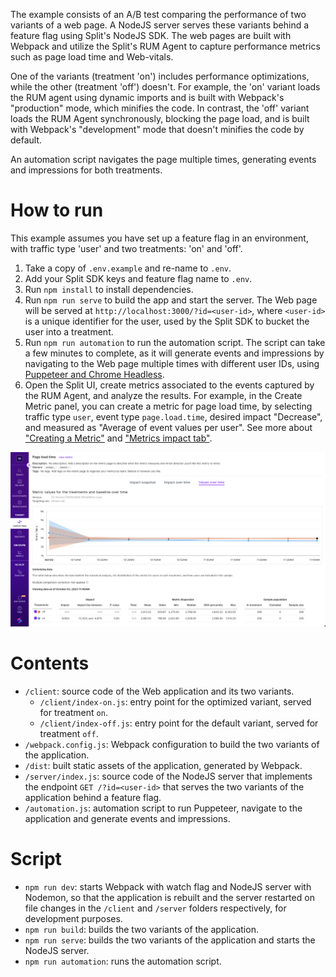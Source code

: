 The example consists of an A/B test comparing the performance of two variants of a web page. A NodeJS server serves these variants behind a feature flag using Split's NodeJS SDK. The web pages are built with Webpack and utilize the Split's RUM Agent to capture performance metrics such as page load time and Web-vitals.

One of the variants (treatment 'on') includes performance optimizations, while the other (treatment 'off') doesn't. For example, the 'on' variant loads the RUM agent using dynamic imports and is built with Webpack's "production" mode, which minifies the code. In contrast, the 'off' variant loads the RUM Agent synchronously, blocking the page load, and is built with Webpack's "development" mode that doesn't minifies the code by default.

An automation script navigates the page multiple times, generating events and impressions for both treatments.

# How to run

This example assumes you have set up a feature flag in an environment, with traffic type 'user' and two treatments: 'on' and 'off'.

1. Take a copy of `.env.example` and re-name to `.env`.
2. Add your Split SDK keys and feature flag name to `.env`.
3. Run `npm install` to install dependencies.
4. Run `npm run serve` to build the app and start the server. The Web page will be served at `http://localhost:3000/?id=<user-id>`, where `<user-id>` is a unique identifier for the user, used by the Split SDK to bucket the user into a treatment.
5. Run `npm run automation` to run the automation script. The script can take a few minutes to complete, as it will generate events and impressions by navigating to the Web page multiple times with different user IDs, using [Puppeteer and Chrome Headless](https://www.npmjs.com/package/puppeteer).
6. Open the Split UI, create metrics associated to the events captured by the RUM Agent, and analyze the results. For example, in the Create Metric panel, you can create a metric for page load time, by selecting traffic type `user`, event type `page.load.time`, desired impact "Decrease", and measured as "Average of event values per user". See more about ["Creating a Metric"](https://help.split.io/hc/en-us/articles/360020586132-Creating-a-metric) and ["Metrics impact tab"](https://help.split.io/hc/en-us/articles/360020844451-Metrics-impact-tab).

![Split UI](./screenshot.png)

# Contents

- `/client`: source code of the Web application and its two variants.
  - `/client/index-on.js`: entry point for the optimized variant, served for treatment `on`.
  - `/client/index-off.js`: entry point for the default variant, served for treatment `off`.
- `/webpack.config.js`: Webpack configuration to build the two variants of the application.
- `/dist`: built static assets of the application, generated by Webpack.
- `/server/index.js`: source code of the NodeJS server that implements the endpoint `GET /?id=<user-id>` that serves the two variants of the application behind a feature flag.
- `/automation.js`: automation script to run Puppeteer, navigate to the application and generate events and impressions.

# Script

- `npm run dev`: starts Webpack with watch flag and NodeJS server with Nodemon, so that the application is rebuilt and the server restarted on file changes in the `/client` and `/server` folders respectively, for development purposes.
- `npm run build`: builds the two variants of the application.
- `npm run serve`: builds the two variants of the application and starts the NodeJS server.
- `npm run automation`: runs the automation script.
